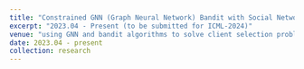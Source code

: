 ```yaml
---
title: "Constrained GNN (Graph Neural Network) Bandit with Social Network"
excerpt: "2023.04 - Present (to be submitted for ICML-2024)"
venue: "using GNN and bandit algorithms to solve client selection problem with graph structures, and considering operational constraints like budget and fairness"
date: 2023.04 - present
collection: research
---
```

<!--
**Key words:** Bandits Algorithm, GNN (Graph Neural Network), Constrained Setting, Social Network.

My main work in this project are:

* Design a **constrained** GNN (Graph Neural Network) bandit algorithm with social network.
* Design a GNN (Graph Neural Network) bandit algorithm with **dependent arms** applied in social network.
-->
